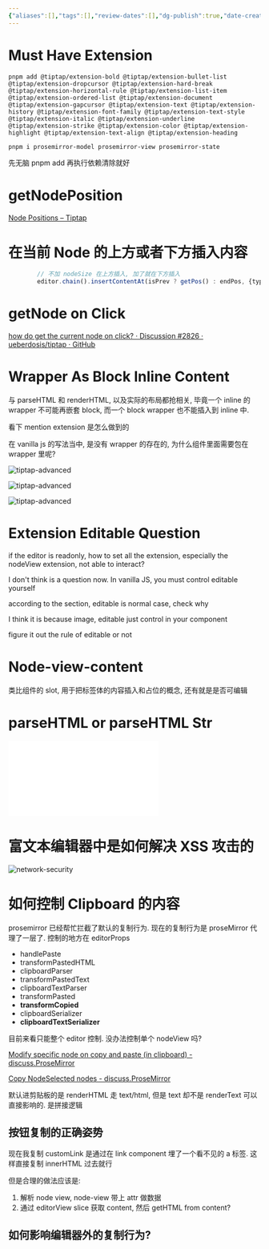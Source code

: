 ```yaml
---
{"aliases":[],"tags":[],"review-dates":[],"dg-publish":true,"date-created":"2023-03-16-Thu, 3:33:15 pm","date-modified":"2024-06-13-Thu, 11:29:00 am","permalink":"/programming/front-end/field/editor/tiptap-faq/","dgPassFrontmatter":true}
---
```



# Must Have Extension

```npm
pnpm add @tiptap/extension-bold @tiptap/extension-bullet-list @tiptap/extension-dropcursor @tiptap/extension-hard-break @tiptap/extension-horizontal-rule @tiptap/extension-list-item @tiptap/extension-ordered-list @tiptap/extension-document @tiptap/extension-gapcursor @tiptap/extension-text @tiptap/extension-history @tiptap/extension-font-family @tiptap/extension-text-style @tiptap/extension-italic @tiptap/extension-underline @tiptap/extension-strike @tiptap/extension-color @tiptap/extension-highlight @tiptap/extension-text-align @tiptap/extension-heading

pnpm i prosemirror-model prosemirror-view prosemirror-state
```

先无脑 pnpm add 再执行依赖清除就好

# getNodePosition

[Node Positions – Tiptap](https://tiptap.dev/docs/editor/api/nodepos)

# 在当前 Node 的上方或者下方插入内容

```ts
        // 不加 nodeSize 在上方插入, 加了就在下方插入
        editor.chain().insertContentAt(isPrev ? getPos() : endPos, {type: 'paragraph'}).run();
```

# getNode on Click

[how do get the current node on click? · Discussion #2826 · ueberdosis/tiptap · GitHub](https://github.com/ueberdosis/tiptap/discussions/2826)

# Wrapper As Block Inline Content

与 parseHTML 和 renderHTML, 以及实际的布局都抢相关, 毕竟一个 inline 的 wrapper 不可能再嵌套 block, 而一个 block wrapper 也不能插入到 inline 中.

看下 mention extension 是怎么做到的

在 vanilla js 的写法当中, 是没有 wrapper 的存在的, 为什么组件里面需要包在 wrapper 里呢?

![tiptap-advanced](tiptap-advanced.md#^3n3ix9)

![tiptap-advanced](tiptap-advanced.md#^pyo1t4)

![tiptap-advanced](tiptap-advanced.md#^hajt6t)

# Extension Editable Question

if the editor is readonly, how to set all the extension, especially the nodeView extension, not able to interact?

I don't think is a question now. In vanilla JS, you must control editable yourself

according to the section, editable is normal case, check why

I think it is because image, editable just control in your component

figure it out the rule of editable or not

# Node-view-content

类比组件的 slot, 用于把标签体的内容插入和占位的概念, 还有就是是否可编辑

# parseHTML or parseHTML Str

![tiptap-advanced](tiptap-advanced.md#Are%20element%20rendered)

# 富文本编辑器中是如何解决 XSS 攻击的

![network-security](programming/basic/cs-basic/network-security.md#富文本编辑器中是如何解决%20XSS%20攻击的)

# 如何控制 Clipboard 的内容

prosemirror 已经帮忙拦截了默认的复制行为. 现在的复制行为是 proseMirror 代理了一层了. 控制的地方在 editorProps

+ handlePaste
+ transformPastedHTML
+ clipboardParser
+ transformPastedText
+ clipboardTextParser
+ transformPasted
+ **transformCopied**
+ clipboardSerializer
+ **clipboardTextSerializer**

目前来看只能整个 editor 控制. 没办法控制单个 nodeView 吗?

[Modify specific node on copy and paste (in clipboard) - discuss.ProseMirror](https://discuss.prosemirror.net/t/modify-specific-node-on-copy-and-paste-in-clipboard/4901/4)

[Copy NodeSelected nodes - discuss.ProseMirror](https://discuss.prosemirror.net/t/copy-nodeselected-nodes/1513)

默认进剪贴板的是 renderHTML 走 text/html, 但是 text 却不是 renderText 可以直接影响的. 是拼接逻辑

## 按钮复制的正确姿势

现在我复制 customLink 是通过在 link component 埋了一个看不见的 a 标签. 这样直接复制 innerHTML 过去就行

但是合理的做法应该是:

1. 解析 node view, node-view 带上 attr 做数据
2. 通过 editorView slice 获取 content, 然后 getHTML from content?

## 如何影响编辑器外的复制行为?
